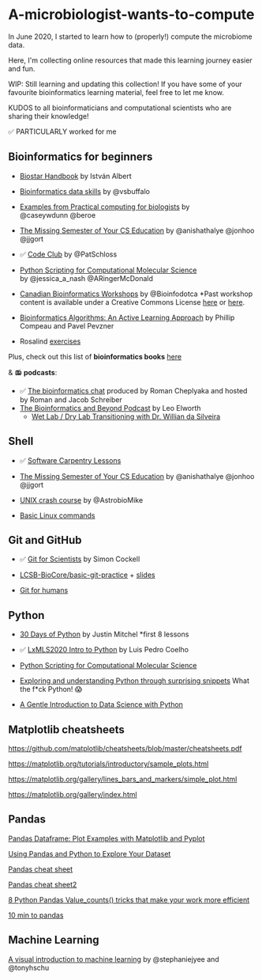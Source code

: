 # A-microbiologist-wants-to-compute

In June 2020, I started to learn how to (properly!) compute the microbiome data.

Here, I'm collecting online resources that made this learning journey easier and fun.

WIP: Still learning and updating this collection! If you have some of your favourite bioinformatics learning material, feel free to let me know.

KUDOS to all bioinformaticians and computational scientists who are sharing their knowledge!

✅ PARTICULARLY worked for me

## Bioinformatics for beginners

- [Biostar Handbook](https://www.biostarhandbook.com/) by István Albert

- [Bioinformatics data skills](https://github.com/vsbuffalo/bds-files) by @vsbuffalo 

- [Examples from Practical computing for biologists](https://practicalcomputing.org/downloads.html) by @caseywdunn @beroe

- [The Missing Semester of Your CS Education](https://missing.csail.mit.edu/) by @anishathalye @jonhoo @jjgort

- ✅ [Code Club](https://riffomonas.org/code_club/) by @PatSchloss

- [Python Scripting for Computational Molecular Science](https://education.molssi.org/python_scripting_cms/) by @jessica_a_nash @ARingerMcDonald

- [Canadian Bioinformatics Workshops](https://bioinformatics.ca/workshops/) by @Bioinfodotca *Past workshop content is available under a Creative Commons License [here](https://bioinformatics.ca/workshops/workshops-2018/) or [here](https://www.youtube.com/channel/UCKbkfKk65PZyRCzUwXOJung).

- [Bioinformatics Algorithms: An Active Learning Approach](https://www.youtube.com/c/bioinfalgorithms/playlists) by Phillip Compeau and Pavel Pevzner

- Rosalind [exercises](http://rosalind.info/problems/locations/)

Plus, check out this list of **bioinformatics books** [here](https://www.biostars.org/p/181/)

& 📻 **podcasts**:
- ✅ [The bioinformatics chat](https://bioinformatics.chat/) produced by Roman Cheplyaka and hosted by Roman and Jacob Schreiber
- [The Bioinformatics and Beyond Podcast](https://anchor.fm/bioinfopod/) by Leo Elworth
    * [Wet Lab / Dry Lab Transitioning with Dr. Willian da Silveira](https://anchor.fm/bioinfopod/episodes/Wet-Lab--Dry-Lab-Transitioning-with-Dr--Willian-da-Silveira-e10uukh)

## Shell

- ✅ [Software Carpentry Lessons](https://software-carpentry.org/lessons/)

- [The Missing Semester of Your CS Education](https://missing.csail.mit.edu/) by @anishathalye @jonhoo @jjgort

- [UNIX crash course](https://astrobiomike.github.io/unix/unix-intro) by @AstrobioMike

- [Basic Linux commands](https://www.reddit.com/r/linux/comments/b4khut/basic_linux_commands/)

## Git and GitHub

- ✅ [Git for Scientists](https://www.youtube.com/watch?v=40n7A705TAg) by Simon Cockell

- [LCSB-BioCore/basic-git-practice](https://github.com/LCSB-BioCore/basic-git-practice) + [slides](https://courses.lcsb.uni.lu/2021-03-18_basicGitTraining/stable/#/)

- [Git for humans](https://orchid00.github.io/git_for_humans/007_resources.html)

## Python

- [30 Days of Python](https://www.youtube.com/playlist?list=PLEsfXFp6DpzQjDBvhNy5YbaBx9j-ZsUe6) by Justin Mitchel *first 8 lessons

- ✅ [LxMLS2020 Intro to Python](https://www.youtube.com/watch?v=t3ipChpkYgc&list=PLam4sUtHYhYBPHSvRQrw8JVMRZgkEYLRn) by Luis Pedro Coelho 

- [Python Scripting for Computational Molecular Science](https://education.molssi.org/python_scripting_cms/)

- [Exploring and understanding Python through surprising snippets](https://github.com/satwikkansal/wtfpython) What the f*ck Python! 😱

- [A Gentle Introduction to Data Science with Python](https://github.com/um-dang/intro-python-16S-analysis)

## Matplotlib cheatsheets

https://github.com/matplotlib/cheatsheets/blob/master/cheatsheets.pdf

https://matplotlib.org/tutorials/introductory/sample_plots.html

https://matplotlib.org/gallery/lines_bars_and_markers/simple_plot.html

https://matplotlib.org/gallery/index.html

## Pandas

[Pandas Dataframe: Plot Examples with Matplotlib and Pyplot](https://queirozf.com/entries/pandas-dataframe-plot-examples-with-matplotlib-pyplot)

[Using Pandas and Python to Explore Your Dataset](https://realpython.com/pandas-python-explore-dataset/)

[Pandas cheat sheet](https://www.dataquest.io/blog/pandas-cheat-sheet/)

[Pandas cheat sheet2](https://datacamp-community-prod.s3.amazonaws.com/dbed353d-2757-4617-8206-8767ab379ab3)

[8 Python Pandas Value_counts() tricks that make your work more efficient](https://re-thought.com/pandas-value_counts/)

[10 min to pandas](https://pandas.pydata.org/pandas-docs/stable/user_guide/10min.html)


## Machine Learning

[A visual introduction to machine learning](http://www.r2d3.us/) by @stephaniejyee and @tonyhschu
 
